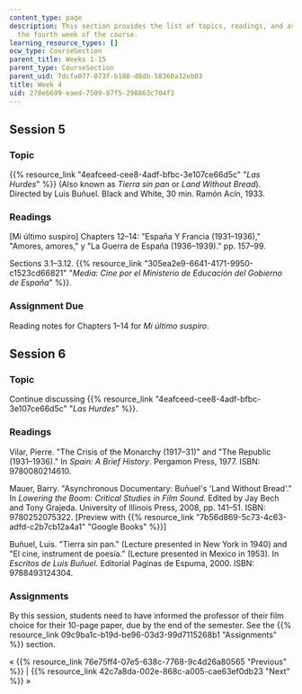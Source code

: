 ```yaml
---
content_type: page
description: This section provides the list of topics, readings, and assignments for
  the fourth week of the course.
learning_resource_types: []
ocw_type: CourseSection
parent_title: Weeks 1-15
parent_type: CourseSection
parent_uid: 7dcfa077-073f-b180-d8db-58360a32eb03
title: Week 4
uid: 278e6699-eaed-7509-87f5-298863c704f3
---
```


Session 5
---------

### Topic

{{% resource_link "4eafceed-cee8-4adf-bfbc-3e107ce66d5c" "_Las Hurdes_" %}} (Also known as _Tierra sin pan_ or _Land Without Bread_). Directed by Luis Buñuel. Black and White, 30 min. Ramón Acín, 1933.

### Readings

\[Mi último suspiro\] Chapters 12–14: "España Y Francia (1931–1936)," "Amores, amores," y "La Guerra de España (1936–1939)." pp. 157–99.

Sections 3.1–3.12. {{% resource_link "305ea2e9-6641-4171-9950-c1523cd66821" "_Media: Cine por el Ministerio de Educación del Gobierno de España_" %}}.

### Assignment Due

Reading notes for Chapters 1–14 for _Mi último suspiro_.

Session 6
---------

### Topic

Continue discussing {{% resource_link "4eafceed-cee8-4adf-bfbc-3e107ce66d5c" "_Las Hurdes_" %}}.

### Readings

Vilar, Pierre. "The Crisis of the Monarchy (1917–31)" and "The Republic (1931–1936)." In _Spain: A Brief History_. Pergamon Press, 1977. ISBN: 9780080214610.

Mauer, Barry. "Asynchronous Documentary: Buñuel's 'Land Without Bread'." In _Lowering the Boom: Critical Studies in Film Sound_. Edited by Jay Bech and Tony Grajeda. University of Illinois Press, 2008, pp. 141–51. ISBN: 9780252075322. \[Preview with {{% resource_link "7b56d869-5c73-4c63-adfd-c2b7cb12a4a1" "Google Books" %}}\]

Buñuel, Luis. "Tierra sin pan." (Lecture presented in New York in 1940) and "El cine, instrument de poesía." (Lecture presented in Mexico in 1953). In _Escritos de Luis Buñuel_. Editorial Paginas de Espuma, 2000. ISBN: 9788493124304.

### Assignments

By this session, students need to have informed the professor of their film choice for their 10-page paper, due by the end of the semester. See the {{% resource_link 09c9ba1c-b19d-be96-03d3-99d7115268b1 "Assignments" %}} section.

« {{% resource_link 76e75ff4-07e5-638c-7768-9c4d26a80565 "Previous" %}} | {{% resource_link 42c7a8da-002e-868c-a005-cae63ef0db23 "Next" %}} »